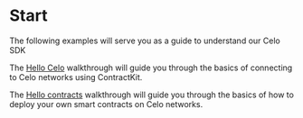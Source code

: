 # Start

The following examples will serve you as a guide to understand our Celo SDK


The [Hello Celo](walkthroughs/hellocelo.md) walkthrough will guide you through the basics of connecting to Celo networks using ContractKit.


The [Hello contracts](walkthroughs/hellocontracts.md) walkthrough will guide you through the basics of how to deploy your own smart contracts on Celo networks.